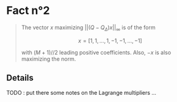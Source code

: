 # Fact n°2

> The vector $x$ maximizing $|| (Q-Q_{\Delta})x||_\infty$ is of the form 
> 
> $$
> x = [1, 1, \dots, 1, -1, -1, \dots, -1]
> $$
>
> with $(M+1)//2$ leading positive coefficients. Also, $-x$ is also maximizing the norm.

## Details

TODO : put there some notes on the Lagrange multipliers ...